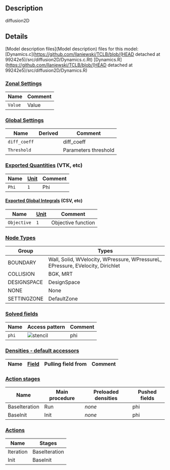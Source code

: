 

## Description
diffusion2D


## Details
[Model description files](Model description) files for this model:
[Dynamics.c](https://github.com/llaniewski/TCLB/blob/(HEAD detached at 99242e5)/src/diffusion2D/Dynamics.c.Rt)
[Dynamics.R](https://github.com/llaniewski/TCLB/blob/(HEAD detached at 99242e5)/src/diffusion2D/Dynamics.R)

### [Zonal Settings](Settings)

| Name | Comment |
| --- | --- |
|`Value`|Value|


### [Global Settings](Settings)

| Name | Derived | Comment |
| --- | --- | --- |
|`diff_coeff`||diff_coeff|
|`Threshold`||Parameters threshold|

### [Exported Quantities](Quantities) (VTK, etc)

| Name | [Unit](Units) | Comment |
| --- | --- | --- |
|`Phi`|`1`|Phi|

#### [Exported Global Integrals](Globals) (CSV, etc)

| Name | [Unit](Units) | Comment |
| --- | --- | --- |
|`Objective`|`1`|Objective function|

### [Node Types](Node-Types)

| Group | Types |
| --- | --- |
|BOUNDARY|Wall, Solid, WVelocity, WPressure, WPressureL, EPressure, EVelocity, Dirichlet|
|COLLISION|BGK, MRT|
|DESIGNSPACE|DesignSpace|
|NONE|None|
|SETTINGZONE|DefaultZone|

### [Solved fields](Fields)

| Name | Access pattern | Comment |
| --- | --- | --- |
|`phi`|![stencil](/images/st_a1n1n1p0p1p1p0.png)|phi|

### [Densities - default accessors](Densities)

| Name | [Field](Fields) | Pulling field from | Comment |
| --- | --- | --- | --- |

### [Action stages](Stages)

| Name | Main procedure | Preloaded densities | Pushed fields |
| --- | --- | --- | --- |
|BaseIteration|Run|_none_|phi|
|BaseInit|Init|_none_|phi|


### [Actions](Stages)

| Name | Stages |
| --- | --- |
|Iteration|BaseIteration|
|Init|BaseInit|

